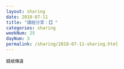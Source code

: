 ```yaml
---
layout: sharing
date: 2018-07-11
title: "讀經分享：【】"
categories: sharing
weekNum: 25
dayNum: 3
permalink: /sharing/2018-07-11-sharing.html
---
```


`錢斌傳道`
